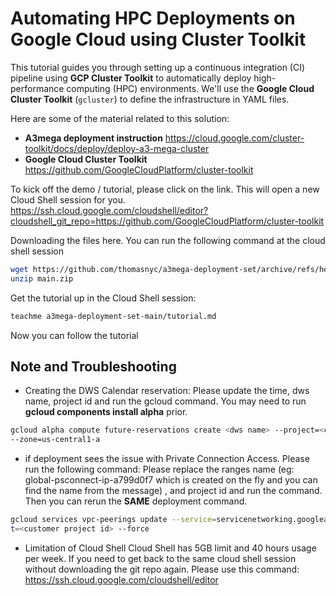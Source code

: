 # Automating HPC Deployments on Google Cloud using Cluster Toolkit

This tutorial guides you through setting up a continuous integration (CI) pipeline using **GCP Cluster Toolkit** to automatically deploy high-performance computing (HPC) environments. We'll use the **Google Cloud Cluster Toolkit** (`gcluster`) to define the infrastructure in YAML files.

Here are some of the material related to this solution:
* **A3mega deployment instruction**
  https://cloud.google.com/cluster-toolkit/docs/deploy/deploy-a3-mega-cluster
* **Google Cloud Cluster Toolkit**
  https://github.com/GoogleCloudPlatform/cluster-toolkit


To kick off the demo / tutorial, please click on the link. This will open a new Cloud Shell session for you. 
https://ssh.cloud.google.com/cloudshell/editor?cloudshell_git_repo=https://github.com/GoogleCloudPlatform/cluster-toolkit

Downloading the files here. You can run the following command at the cloud shell session 
```bash
wget https://github.com/thomasnyc/a3mega-deployment-set/archive/refs/heads/main.zip
unzip main.zip
```

Get the tutorial up in the Cloud Shell session:
```bash
teachme a3mega-deployment-set-main/tutorial.md
```

Now you can follow the tutorial



## **Note and Troubleshooting** 

* Creating the DWS Calendar reservation:
  Please update the time, dws name, project id and run the gcloud command. You may need to run **gcloud components install alpha** prior. 
```bash
gcloud alpha compute future-reservations create <dws name> --project=<customer project id>  --auto-delete-auto-created-reservations --machine-type=a3-megagpu-8g --planning-status=SUBMITTED --require-specific-reservation --start-time=2025-08-15T19:00:00Z --end-time=2025-08-16T19:00:00Z --total-count=2 
--zone=us-central1-a
```

* if deployment sees the issue with Private Connection Access. Please run the following command:
Please replace the ranges name (eg: global-psconnect-ip-a799d0f7 which is created on the fly and you can find the name from the message) , and project id and run the command. Then you can rerun the **SAME** deployment command.  
```bash
gcloud services vpc-peerings update --service=servicenetworking.googleapis.com --ranges=<PSA range name> --network=a3mega-sys-net --projec
t=<customer project id> --force
```

* Limitation of Cloud Shell
Cloud Shell has 5GB limit and 40 hours usage per week.
If you need to get back to the same cloud shell session without downloading the git repo again. Please use this command:
https://ssh.cloud.google.com/cloudshell/editor
